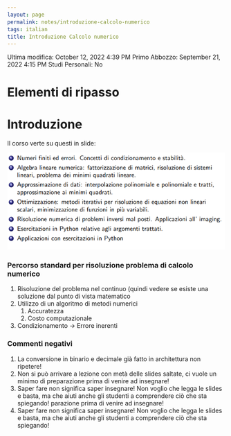 ```yaml
---
layout: page
permalink: notes/introduzione-calcolo-numerico
tags: italian
title: Introduzione Calcolo numerico
---
```


Ultima modifica: October 12, 2022 4:39 PM
Primo Abbozzo: September 21, 2022 4:15 PM
Studi Personali: No

# Elementi di ripasso

# Introduzione

Il corso verte su questi in slide:

<img src="/images/notes/image/universita/ex-notion/Introduzione Calcolo numerico/Untitled.png" alt="image/universita/ex-notion/Introduzione Calcolo numerico/Untitled">

### Percorso standard per risoluzione problema di calcolo numerico

1. Risoluzione del problema nel continuo (quindi vedere se esiste una soluzione dal punto di vista matematico
2. Utilizzo di un algoritmo di metodi numerici
    1. Accuratezza
    2. Costo computazionale
3. Condizionamento → Errore inerenti

### Commenti negativi

1. La conversione in binario e decimale già fatto in architettura non ripetere!
2. Non si può arrivare a lezione con metà delle slides saltate, ci vuole un minimo di preparazione prima di venire ad insegnare!
3. Saper fare non significa saper insegnare! Non voglio che legga le slides e basta, ma che aiuti anche gli studenti a comprendere ciò che sta spiegando!
parazione prima di venire ad insegnare!
3. Saper fare non significa saper insegnare! Non voglio che legga le slides e basta, ma che aiuti anche gli studenti a comprendere ciò che sta spiegando!